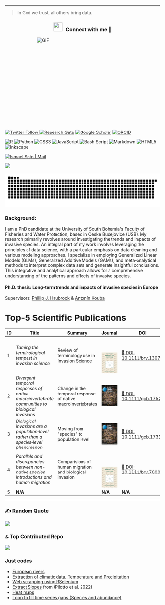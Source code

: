 
---
> In God we trust, all others bring data.

<h3 align="center" > <img src="https://media.giphy.com/media/iY8CRBdQXODJSCERIr/giphy.gif" width="30" height="30" style="margin-right: 10px;">Connect with me 🤝 </h3>
<img align="right" top="500" height="300" width="400" alt="GIF" src="https://media.giphy.com/media/SWoSkN6DxTszqIKEqv/giphy.gif">


<a href="https://twitter.com/ismasoto"><img alt="Twitter Follow" src="https://img.shields.io/twitter/follow/ismasoto?label=Twitter&style=social"> 
[![Research Gate](https://img.shields.io/badge/-Research%20Gate-green.svg?style=social&logo=researchgate&logoColor=brown&colorB=616161&labelColor=00BFA5)](https://www.researchgate.net/profile/Ismael-Soto-4) 
[![Google Scholar](https://img.shields.io/badge/-Google%20Scholar-blue.svg?style=social&logo=googlescholar&logoColor=blue&colorB=2E7DEF&labelColor=2ECFEF)](https://scholar.google.com/citations?user=y3nT7tkAAAAJ&hl=es) 
[![ORCID](https://img.shields.io/badge/-ORCID-green.svg?style=social&logo=orcid&logoColor=green&colorB=71DA0E&labelColor=0EDA11)](https://orcid.org/0000-0002-7288-6336)

![R](https://img.shields.io/badge/r-%23276DC3.svg?style=for-the-badge&logo=r&logoColor=white) ![Python](https://img.shields.io/badge/python-3670A0?style=for-the-badge&logo=python&logoColor=ffdd54) ![CSS3](https://img.shields.io/badge/css3-%231572B6.svg?style=for-the-badge&logo=css3&logoColor=white) ![JavaScript](https://img.shields.io/badge/javascript-%23323330.svg?style=for-the-badge&logo=javascript&logoColor=%23F7DF1E) ![Bash Script](https://img.shields.io/badge/bash_script-%23121011.svg?style=for-the-badge&logo=gnu-bash&logoColor=white) ![Markdown](https://img.shields.io/badge/markdown-%23000000.svg?style=for-the-badge&logo=markdown&logoColor=white) ![HTML5](https://img.shields.io/badge/html5-%23E34F26.svg?style=for-the-badge&logo=html5&logoColor=white)
![Inkscape](https://img.shields.io/badge/Inkscape-e0e0e0?style=for-the-badge&logo=inkscape&logoColor=080A13)

[<img target="_blank" alt="Ismael Soto | Mail" width="120px" height="40" src="https://img.shields.io/badge/Gmail-D14836?style=for-the-badge&logo=gmail&logoColor=white" />][mail]

[mail]: mailto:isma-sa@hotmail.com


![](https://github-profile-trophy.vercel.app/?username=IsmaSA&theme=radical&no-frame=false&no-bg=true&margin-w=4)

<p align = "center">
	<img src = "https://github.com/7oSkaaa/7oSkaaa/blob/output/github-contribution-grid-snake.svg?" alt = "Snake Game"/>
</p>


### **Background:**

I am a PhD candidate at the University of South Bohemia's Faculty of Fisheries and Water Protection, based in Ceske Budejovice (USB). My research primarily revolves around investigating the trends and impacts of invasive species. An integral part of my work involves leveraging the principles of data science, with a particular emphasis on data cleaning and various modeling approaches. I specialize in employing Generalized Linear Models (GLMs), Generalized Additive Models (GAMs), and meta-analytical methods to interpret complex data sets and generate insightful conclusions. This integrative and analytical approach allows for a comprehensive understanding of the patterns and effects of invasive species.


#### Ph.D. thesis: Long-term trends and impacts of invasive species in Europe

Supervisors: [Phillip J. Haubrock](https://philliphaubrock.wixsite.com/invasivespecies) & [Antonín Kouba](https://www.jcu.cz/cz/univerzita/lide/clovek?identita=KOUBA_Antonin_32859) 

# **Top-5 Scientific Publications**

| **ID** | **Title**                                          |    **Summary**                  | **Journal**                                                   | **DOI**                                           |
|--------|----------------------------------------------------|------------------------|----------------------------------------------------------------|--------------------------------------------------|
| 1      | *Taming the terminological tempest in invasion science*                   | Review of terminology use in Invasion Science |<img align="right" src="Icon/brv_.jpg" width="300" style="margin-top: 50px"> | [🔗 DOI: 10.1111/brv.13071](https://doi.org/10.1111/brv.13071)        |
| 2      | *Divergent temporal responses of native macroinvertebrate communities to biological invasions* | Change in the temporal response of native macroinvertebrates |<img src="Icon/GCB.jpg" width="300" alt="GCB Logo">             | [🔗 DOI: 10.1111/gcb.17521](https://doi.org/10.1111/gcb.17521)         |
| 3      | *Biological invasions are a population‐level rather than a species‐level phenomenon* | Moving from "species" to population level |<img src="Icon/GCB.jpg" width="300" alt="GCB Logo">             | [🔗 DOI: 10.1111/gcb.17312](https://doi.org/10.1111/gcb.17312)         |
| 4      | *Parallels and discrepancies between non-native species introductions and human migration*   | Comparisions of human migration and biological invasion    | <img align="right" src="Icon/brv_.jpg" width="300" style="margin-top: 50px">            | [🔗 DOI: 10.1111/brv.70004](https://doi.org/10.1111/brv.70004)                                          |
| 5      | **N/A**                                                            |        | **N/A**                                                       | **N/A**                                           |
-------------------------------------------------------------------------------------------------------------

### ✍️ Random  Quote
![](https://quotes-github-readme.vercel.app/api?type=horizontal&theme=radical)

### 🔝 Top Contributed Repo
![](https://github-contributor-stats.vercel.app/api?username=IsmaSA&limit=5&theme=dark&combine_all_yearly_contributions=true)

### Just codes
- [European rivers](https://github.com/IsmaSA/European-Rivers-from-milos_agathon) 
- [Extraction of climatic data, Temperature and Precipitation](https://github.com/IsmaSA/extraction-climatic-data)
- [Web scrapping using RSelenium](https://github.com/IsmaSA/Web_scrapping/tree/master)
- [Extract Slopes](https://github.com/IsmaSA/Calculate-S_slope) from (Pilotto et al. 2022)
- [Heat maps](https://github.com/IsmaSA/Orthoptera-heat-maps)
- [Loop to fill time series gaps (Species and abundance)](https://github.com/IsmaSA/Fill-time-series-gaps)

